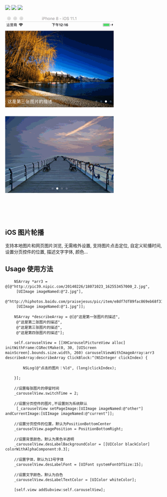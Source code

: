 
![](https://img.shields.io/badge/platform-iOS-red.svg)   ![](https://img.shields.io/badge/language-Objective--C%2FSwift%203.0-orange.svg) ![](https://img.shields.io/badge/license-MIT%20License-brightgreen.svg)


![image](https://raw.githubusercontent.com/Mill0/XHCarouselPicture/master/1.gif) 

## iOS 图片轮播

支持本地图片和网页图片浏览, 无需格外设置, 支持图片点击定位, 自定义轮播时间, 设置分页控件的位置, 描述文字字体, 颜色...



## Usage 使用方法
```objc
    NSArray *arr3 = @[@"http://pic39.nipic.com/20140226/18071023_162553457000_2.jpg",
     [UIImage imageNamed:@"2.jpg"], 
     @"http://hiphotos.baidu.com/praisejesus/pic/item/e8df7df89fac869eb68f316d.jpg", 
     [UIImage imageNamed:@"1.jpg"]];

    NSArray *describeArray = @[@"这是第一张图片的描述",
     @"这是第二张图片的描述", 
     @"这是第三张图片的描述", 
     @"这是第四张图片的描述"];

    self.carouselView = [[XHCarouselPictureView alloc] initWithFrame:CGRectMake(0, 30, [UIScreen mainScreen].bounds.size.width, 260) carouselViewWithImageArray:arr3 describeArray:describeArray ClickBlock:^(NSInteger clickIndex) {

        NSLog(@"点击的图片：%ld", (long)clickIndex);

    }];

    //设置每张图片的停留时间
    _carouselView.switchTime = 2;

    //设置分页控件的图片,不设置则为系统默认
     [_carouselView setPageImage:[UIImage imageNamed:@"other"] andCurrentImage:[UIImage imageNamed:@"current"]];

    //设置分页控件的位置，默认为PositionBottomCenter
    _carouselView.pagePosition = PositionBottomRight;

    //设置背景颜色，默认为黑色半透明
    _carouselView.desLabelBackgroundColor = [[UIColor blackColor] colorWithAlphaComponent:0.3];

    //设置字体，默认为13号字体
    _carouselView.desLabelFont = [UIFont systemFontOfSize:15];

    //设置文字颜色，默认为白色
    _carouselView.desLabelTextColor = [UIColor whiteColor];

    [self.view addSubview:self.carouselView];
```


